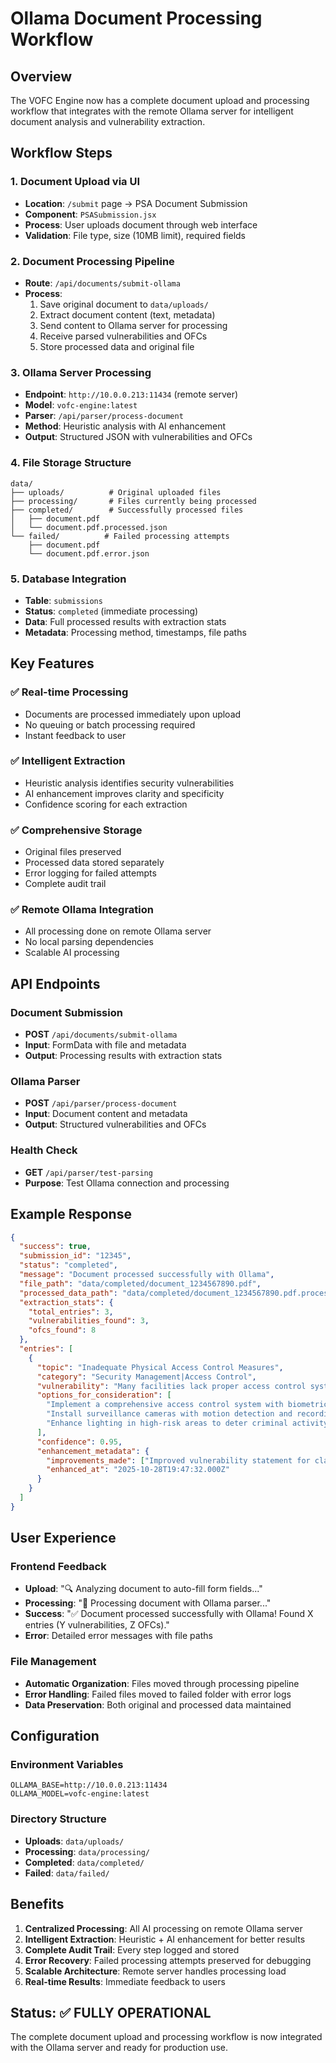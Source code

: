 # Ollama Document Processing Workflow

## Overview
The VOFC Engine now has a complete document upload and processing workflow that integrates with the remote Ollama server for intelligent document analysis and vulnerability extraction.

## Workflow Steps

### 1. Document Upload via UI
- **Location**: `/submit` page → PSA Document Submission
- **Component**: `PSASubmission.jsx`
- **Process**: User uploads document through web interface
- **Validation**: File type, size (10MB limit), required fields

### 2. Document Processing Pipeline
- **Route**: `/api/documents/submit-ollama`
- **Process**:
  1. Save original document to `data/uploads/`
  2. Extract document content (text, metadata)
  3. Send content to Ollama server for processing
  4. Receive parsed vulnerabilities and OFCs
  5. Store processed data and original file

### 3. Ollama Server Processing
- **Endpoint**: `http://10.0.0.213:11434` (remote server)
- **Model**: `vofc-engine:latest`
- **Parser**: `/api/parser/process-document`
- **Method**: Heuristic analysis with AI enhancement
- **Output**: Structured JSON with vulnerabilities and OFCs

### 4. File Storage Structure
```
data/
├── uploads/          # Original uploaded files
├── processing/       # Files currently being processed
├── completed/        # Successfully processed files
│   ├── document.pdf
│   └── document.pdf.processed.json
└── failed/          # Failed processing attempts
    ├── document.pdf
    └── document.pdf.error.json
```

### 5. Database Integration
- **Table**: `submissions`
- **Status**: `completed` (immediate processing)
- **Data**: Full processed results with extraction stats
- **Metadata**: Processing method, timestamps, file paths

## Key Features

### ✅ **Real-time Processing**
- Documents are processed immediately upon upload
- No queuing or batch processing required
- Instant feedback to user

### ✅ **Intelligent Extraction**
- Heuristic analysis identifies security vulnerabilities
- AI enhancement improves clarity and specificity
- Confidence scoring for each extraction

### ✅ **Comprehensive Storage**
- Original files preserved
- Processed data stored separately
- Error logging for failed attempts
- Complete audit trail

### ✅ **Remote Ollama Integration**
- All processing done on remote Ollama server
- No local parsing dependencies
- Scalable AI processing

## API Endpoints

### Document Submission
- **POST** `/api/documents/submit-ollama`
- **Input**: FormData with file and metadata
- **Output**: Processing results with extraction stats

### Ollama Parser
- **POST** `/api/parser/process-document`
- **Input**: Document content and metadata
- **Output**: Structured vulnerabilities and OFCs

### Health Check
- **GET** `/api/parser/test-parsing`
- **Purpose**: Test Ollama connection and processing

## Example Response

```json
{
  "success": true,
  "submission_id": "12345",
  "status": "completed",
  "message": "Document processed successfully with Ollama",
  "file_path": "data/completed/document_1234567890.pdf",
  "processed_data_path": "data/completed/document_1234567890.pdf.processed.json",
  "extraction_stats": {
    "total_entries": 3,
    "vulnerabilities_found": 3,
    "ofcs_found": 8
  },
  "entries": [
    {
      "topic": "Inadequate Physical Access Control Measures",
      "category": "Security Management|Access Control",
      "vulnerability": "Many facilities lack proper access control systems, allowing unauthorized individuals to enter and potentially compromise sensitive areas.",
      "options_for_consideration": [
        "Implement a comprehensive access control system with biometric authentication and smart card readers",
        "Install surveillance cameras with motion detection and recording capabilities",
        "Enhance lighting in high-risk areas to deter criminal activity"
      ],
      "confidence": 0.95,
      "enhancement_metadata": {
        "improvements_made": ["Improved vulnerability statement for clarity and specificity"],
        "enhanced_at": "2025-10-28T19:47:32.000Z"
      }
    }
  ]
}
```

## User Experience

### Frontend Feedback
- **Upload**: "🔍 Analyzing document to auto-fill form fields..."
- **Processing**: "🤖 Processing document with Ollama parser..."
- **Success**: "✅ Document processed successfully with Ollama! Found X entries (Y vulnerabilities, Z OFCs)."
- **Error**: Detailed error messages with file paths

### File Management
- **Automatic Organization**: Files moved through processing pipeline
- **Error Handling**: Failed files moved to failed folder with error logs
- **Data Preservation**: Both original and processed data maintained

## Configuration

### Environment Variables
```env
OLLAMA_BASE=http://10.0.0.213:11434
OLLAMA_MODEL=vofc-engine:latest
```

### Directory Structure
- **Uploads**: `data/uploads/`
- **Processing**: `data/processing/`
- **Completed**: `data/completed/`
- **Failed**: `data/failed/`

## Benefits

1. **Centralized Processing**: All AI processing on remote Ollama server
2. **Intelligent Extraction**: Heuristic + AI enhancement for better results
3. **Complete Audit Trail**: Every step logged and stored
4. **Error Recovery**: Failed processing attempts preserved for debugging
5. **Scalable Architecture**: Remote server handles processing load
6. **Real-time Results**: Immediate feedback to users

## Status: ✅ **FULLY OPERATIONAL**

The complete document upload and processing workflow is now integrated with the Ollama server and ready for production use.
